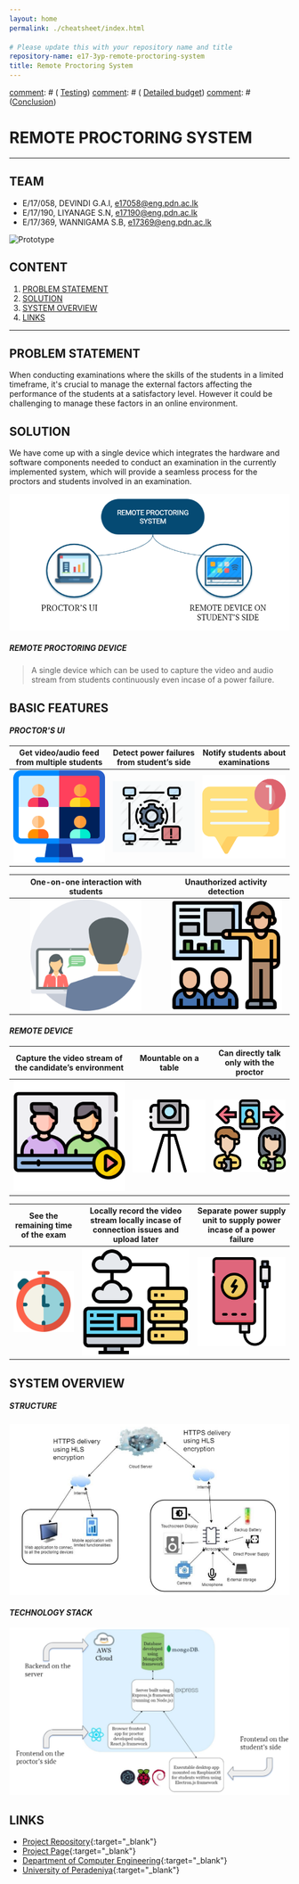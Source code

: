 ```yaml
---
layout: home
permalink: ./cheatsheet/index.html

# Please update this with your repository name and title
repository-name: e17-3yp-remote-proctoring-system
title: Remote Proctoring System
---
```


[comment]: # "This is the standard layout for the project, but you can clean this and use your own template"
[comment]: # ( [Testing](#testing))
[comment]: # ( [Detailed budget](#detailed-budget))
[comment]: # ([Conclusion](#conclusion))
# REMOTE PROCTORING SYSTEM

---

## TEAM
-  E/17/058, DEVINDI G.A.I, [e17058@eng.pdn.ac.lk](mailto:name@email.com)
-  E/17/190, LIYANAGE S.N, [e17190@eng.pdn.ac.lk](mailto:name@email.com)
-  E/17/369, WANNIGAMA S.B, [e17369@eng.pdn.ac.lk](mailto:name@email.com)

[//]: # (## [Image of the final hardware]) 
![Prototype](./images/prototype.gif)
## CONTENT
1. [PROBLEM STATEMENT](#problem-statement)
2. [SOLUTION](#solution )
3. [SYSTEM OVERVIEW](#system-overview)
4. [LINKS](#links)



---

## PROBLEM STATEMENT

When conducting examinations where the skills of the students in a limited timeframe, it's crucial to manage the external factors affecting the performance of the students at a satisfactory level. 
However it could be challenging to manage these factors in an online environment.

## SOLUTION

We have come up with a single device which integrates the hardware and software components needed to conduct an examination in the currently implemented system, which will provide a seamless process for the proctors and students involved in an examination.

![Prototype](./images/oursystem.PNG)

##### ***REMOTE PROCTORING DEVICE***
> A single device which can be used to capture the video and audio stream from students continuously even incase of a power failure.

[//]: # (## Solution Architecture High level diagram + description)

## BASIC FEATURES

#### ***PROCTOR'S UI***

|Get video/audio feed from multiple students |  Detect power failures from student’s side | Notify students about examinations|
|:-------------------------:|:-------------------------:|:-------------------------:|
|<img src="./images/videoconference.png" width="200"/> | <img src="./images/disconnetion.jpg" width="225" /> |<img src="./images/notification.png" width="200" />|



|One-on-one interaction with students |   Unauthorized activity detection|
|:-------------------------:|:-------------------------:|
|<img src="./images/video-chat.png" width="200" />| <img src="./images/unauthorized.png" width="200" />|

#### ***REMOTE DEVICE***

|Capture the video stream of the candidate’s environment |  Mountable on a table | Can directly talk only with the proctor|
|:-------------------------:|:-------------------------:|:-------------------------:
|<img src="./images/streaming.png" width="200"/> | <img src="./images/tripod.png" width="225" /> |<img src="./images/call-forwarding.png" width="200" />



|See the remaining time of the exam |Locally record the video stream locally incase of connection issues and upload later | Separate power supply unit to supply power incase of a power failure|
|:-------------------------:|:-------------------------:|:-------------------------:|
|<img src="./images/chronometer.png" width="200" />| <img src="./images/cloud-database.png" width="200" />| <img src="./images/power-bank.png" width="200" />|

## SYSTEM OVERVIEW

##### ***STRUCTURE***
![overview](./images/system.PNG)

#### ***TECHNOLOGY STACK***
![technology](./images/technology.PNG)

## LINKS

- [Project Repository](https://github.com/cepdnaclk/e17-3yp-remote-proctoring-system){:target="_blank"}
- [Project Page](https://cepdnaclk.github.io/e17-3yp-remote-proctoring-system){:target="_blank"}
- [Department of Computer Engineering](http://www.ce.pdn.ac.lk/){:target="_blank"}
- [University of Peradeniya](https://eng.pdn.ac.lk/){:target="_blank"}


[//]: # (Please refer this to learn more about Markdown syntax)
[//]: # (https://github.com/adam-p/markdown-here/wiki/Markdown-Cheatsheet)
